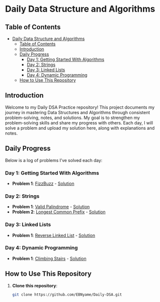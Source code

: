 # Daily Data Structure and Algorithms

## Table of Contents
- [Daily Data Structure and Algorithms](#daily-data-structure-and-algorithms)
  - [Table of Contents](#table-of-contents)
  - [Introduction](#introduction)
  - [Daily Progress](#daily-progress)
    - [Day 1: Getting Started With Algorithms](#day-1-getting-started-with-algorithms)
    - [Day 2: Strings](#day-2-strings)
    - [Day 3: Linked Lists](#day-3-linked-lists)
    - [Day 4: Dynamic Programming](#day-4-dynamic-programming)
  - [How to Use This Repository](#how-to-use-this-repository)




## Introduction
Welcome to my Daily DSA Practice repository! This project documents my journey in mastering Data Structures and Algorithms through consistent problem-solving, notes, and solutions. My goal is to strengthen my problem-solving skills and share my progress with others. Each day, I will solve a problem and upload my solution here, along with explanations and notes.


## Daily Progress
Below is a log of problems I’ve solved each day:

### Day 1: Getting Started With Algorithms
- **Problem 1**: [FizzBuzz](https://leetcode.com/problems/two-sum) - [Solution](FizzBuzz.py)
<!-- - **Problem 2**: [Maximum Subarray](https://leetcode.com/problems/maximum-subarray) - [Solution](arrays/maximum_subarray.py) -->

### Day 2: Strings
- **Problem 1**: [Valid Palindrome](https://leetcode.com/problems/valid-palindrome) - [Solution](strings/valid_palindrome.py)
- **Problem 2**: [Longest Common Prefix](https://leetcode.com/problems/longest-common-prefix) - [Solution](strings/longest_common_prefix.py)

### Day 3: Linked Lists
- **Problem 1**: [Reverse Linked List](https://leetcode.com/problems/reverse-linked-list) - [Solution](linked_lists/reverse_linked_list.py)

### Day 4: Dynamic Programming
- **Problem 1**: [Climbing Stairs](https://leetcode.com/problems/climbing-stairs) - [Solution](dp/climbing_stairs.py)


## How to Use This Repository
1. **Clone this repository**:
   ```bash
   git clone https://github.com/EBNyame/Daily-DSA.git



